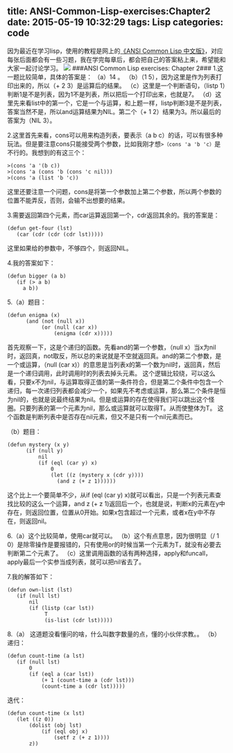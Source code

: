 title: ANSI-Common-Lisp-exercises:Chapter2
date: 2015-05-19 10:32:29
tags: Lisp
categories: code
---
因为最近在学习lisp，使用的教程是网上的[《ANSI Common Lisp 中文版》](http://acl.readthedocs.org/en/latest/index.html)，对应每张后面都会有一些习题，我在学完每章后，都会把自己的答案粘上来，希望能和大家一起讨论学习。
![](http://img3.douban.com/lpic/s10385963.jpg)
###ANSI Common Lisp exercises: Chapter 2###
1.这一题比较简单，具体的答案是：
（a）14 。
（b）（1 5），因为这里是作为列表打印出来的，所以（+ 2 3）是运算后的结果。
（c）这里是一个判断语句，（listp 1）判断1是不是列表，因为1不是列表，所以把后一个打印出来，也就是7。
（d）这里先来看list中的第一个，它是一个与运算，和上题一样，listp判断3是不是列表，答案当然不是，所以and运算结果为NIL。第二个（+ 1 2）结果为3。所以最后的答案为（NIL 3）。

2.这里首先来看，cons可以用来构造列表，要表示（a b c）的话，可以有很多种玩法。但是要注意cons只能接受两个参数，比如我刚才想`>（cons 'a 'b 'c）`是不行的。我想到的有这三个：
```
>(cons 'a '(b c))
>(cons 'a (cons 'b (cons 'c nil)))
>(cons 'a (list 'b 'c))
```
这里还要注意一个问题，cons是将第一个参数加上第二个参数，所以两个参数的位置不能弄反，否则，会输不出想要的结果。

3.需要返回第四个元素，而car运算返回第一个，cdr返回其余的。我的答案是：
```
(defun get-four (lst)
   (car (cdr (cdr (cdr lst)))))
```
这里如果给的参数中，不够四个，则返回NIL。

4.我的答案如下：
```
(defun bigger (a b)
   (if (> a b)
     a b))
```

5.（a）题目：
```
(defun enigma (x)
      (and (not (null x))
           (or (null (car x))
               (enigma (cdr x)))))
```
首先观察一下，这是个递归的函数。先看and的第一个参数，（null x）当x为nil时，返回真，not取反，所以总的来说就是不空就返回真。and的第二个参数，是一个或运算，（null (car x)）的意思是当列表x的第一个数为nil时，返回真，然后是一个递归调用，此时调用时的列表去掉头元素。
这个逻辑比较绕，可以这么看，只要x不为nil，与运算取得正值的第一条件符合，但是第二个条件中包含一个递归，每一次递归列表都会减少一个，如果先不考虑或运算，那么第二个条件是恒为nil的，也就是说最终结果为nil。但是或运算的存在使得我们可以跳出这个怪圈。只要列表的第一个元素为nil，那么或运算就可以取得T。从而使整体为T。
这个函数是判断列表中是否存在nil元素，但又不是只有一个nil元素而已。

（b）题目：
```
(defun mystery (x y)
      (if (null y)
          nil
          (if (eql (car y) x)
              0
              (let ((z (mystery x (cdr y))))
                (and z (+ z 1))))))
```
这个比上一个要简单不少，从if (eql (car y) x)就可以看出，只是一个列表元素查找比较的这么一个运算，and z (+ z 1)返回后一个，也就是说，判断x的元素在y中存在，则返回位置，位置从0开始。如果x包含超过一个元素，或者x在y中不存在，则返回nil。

6.（a）这个比较简单，使用car就可以。
  （b）这个有点意思，因为很明显（/ 1 0）是除零操作是要报错的，只有使用or的时候当第一个元素为T，就没有必要去判断第二个元素了。
  （c）这里调用函数的话有两种选择，apply和funcall，apply最后一个实参当成列表，就可以把nil省去了。
  
7.我的解答如下：
```
(defun own-list (lst)
   (if (null lst)
       nil
       (if (listp (car lst))
            T
            (is-list (cdr lst)))))
```
8.（a）
这道题没看懂问的啥，什么叫数字数量的点，懂的小伙伴求教。。
（b）
递归：
```
(defun count-time (a lst)
   (if (null lst)
       0
       (if (eql a (car lst))
           (+ 1 (count-time a (cdr lst)))
           (count-time a (cdr lst)))))
```
迭代：
```
(defun count-time (x lst)
   (let ((z 0))
       (dolist (obj lst)
           (if (eql obj x)
               (setf z (+ z 1))))
       z))
```
